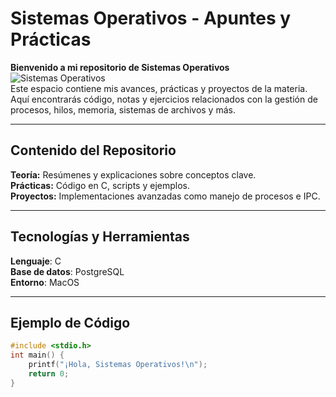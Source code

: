 
# Sistemas Operativos - Apuntes y Prácticas  


**Bienvenido a mi repositorio de Sistemas Operativos**  
![Sistemas Operativos](https://media0.giphy.com/media/v1.Y2lkPTc5MGI3NjExb242eHFleDd4eG1iZWNvcjZlYzE1c3NpenZrY3IwZGQ1ZXNwNDl6eCZlcD12MV9pbnRlcm5hbF9naWZfYnlfaWQmY3Q9Zw/GwtfUx2P2HnvByDZdg/giphy.gif)  
Este espacio contiene mis avances, prácticas y proyectos de la materia. Aquí encontrarás código, notas y ejercicios relacionados con la gestión de procesos, hilos, memoria, sistemas de archivos y más.

---

## Contenido del Repositorio
**Teoría:** Resúmenes y explicaciones sobre conceptos clave.  
**Prácticas:** Código en C, scripts y ejemplos.  
**Proyectos:** Implementaciones avanzadas como manejo de procesos e IPC.  

---

## Tecnologías y Herramientas
**Lenguaje**: C  
**Base de datos**: PostgreSQL  
**Entorno**: MacOS  

---

## **Ejemplo de Código**  
```c
#include <stdio.h>
int main() {
    printf("¡Hola, Sistemas Operativos!\n");
    return 0;
}
